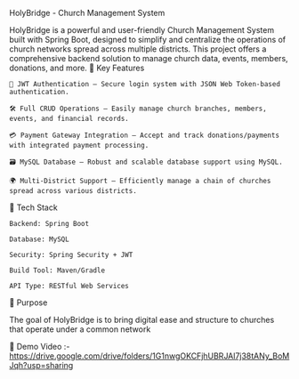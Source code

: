 HolyBridge - Church Management System

HolyBridge is a powerful and user-friendly Church Management System built with Spring Boot, designed to simplify and centralize the operations of church networks spread across multiple districts. This project offers a comprehensive backend solution to manage church data, events, members, donations, and more.
🌟 Key Features

    🔐 JWT Authentication – Secure login system with JSON Web Token-based authentication.

    🛠️ Full CRUD Operations – Easily manage church branches, members, events, and financial records.

    💳 Payment Gateway Integration – Accept and track donations/payments with integrated payment processing.

    🗃️ MySQL Database – Robust and scalable database support using MySQL.

    🌍 Multi-District Support – Efficiently manage a chain of churches spread across various districts.

🧰 Tech Stack

    Backend: Spring Boot

    Database: MySQL

    Security: Spring Security + JWT

    Build Tool: Maven/Gradle

    API Type: RESTful Web Services

🎯 Purpose

The goal of HolyBridge is to bring digital ease and structure to churches that operate under a common network

🧰 Demo Video :- https://drive.google.com/drive/folders/1G1nwgOKCFjhUBRJAl7j38tANy_BoMJqh?usp=sharing
